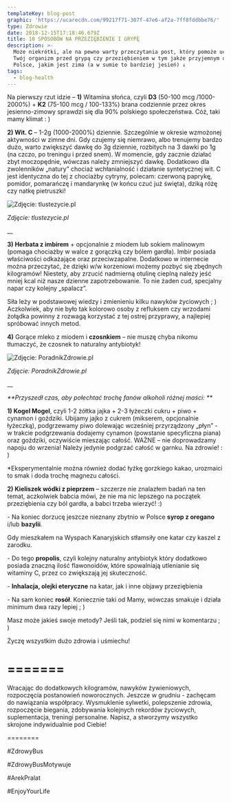 ```yaml
---
templateKey: blog-post
graphic: 'https://ucarecdn.com/99217f71-307f-47e6-af2a-7ff8fddbbe76/'
type: Zdrowie
date: 2018-12-15T17:18:46.679Z
title: 10 SPOSOBÓW NA PRZEZIĘBIENIE I GRYPĘ
description: >-
  Może niekrótki, ale na pewno warty przeczytania post, który pomoże uchronić
  Twój organizm przed grypą czy przeziębieniem w tym jakże przyjemnym okresie w
  Polsce, jakim jest zima (a w sumie to bardziej jesień) ↓
tags:
  - blog-health
---
```

Na pierwszy rzut idzie –  **1)** Witamina słońca, czyli **D3** (50-100 mcg /1000-2000%) + **K2** (75-100 mcg / 100-133%) brana codziennie przez okres jesienno-zimowy sprawdzi się dla 90% polskiego społeczeństwa. Cóż, taki mamy klimat : )

**2) Wit. C** – 1-2g (1000-2000%) dziennie. Szczególnie w okresie wzmożonej aktywności w zimne dni. Gdy czujemy się niemrawo, albo trenujemy bardzo dużo, warto zwiększyć dawkę do 3g dziennie, rozbitych na 3 dawki po 1g (na czczo, po treningu i przed snem). W momencie, gdy zacznie działać zbyt moczopędnie, wówczas należy zmniejszyć dawkę. Dodatkowo dla zwolenników „natury” chociaż wchłanialność i działanie syntetycznej wit. C jest identyczna do tej z chociażby cytryny, polecam: czerwoną paprykę, pomidor, pomarańczę i mandarynkę (w końcu czuć już święta), dziką różę czy natkę pietruszki! 

![Zdjęcie: tlustezycie.pl](https://ucarecdn.com/c1bbc6b8-ae46-4209-bf5c-2ed078adab85/)

_Zdjęcie: tlustezycie.pl_

__

**3) Herbata z imbirem** + opcjonalnie z miodem lub sokiem malinowym (pomaga chociażby w walce z gorączką czy bólem gardła). Imbir posiada właściwości odkażające oraz przeciwzapalne. Dodatkowo w internecie można przeczytać, że dzięki w/w korzeniowi możemy pozbyć się zbędnych kilogramów! Niestety, aby zrzucić nadmierną otulinę cieplną należy jeść mniej kcal niż nasze dzienne zapotrzebowanie. To nie żaden cud, specjalny napar czy kolejny „spalacz”.

Siła leży w podstawowej wiedzy i zmienieniu kilku nawyków życiowych ; ) Aczkolwiek, aby nie było tak kolorowo osoby z refluksem czy wrzodami żołądka powinny z rozwagą korzystać z tej ostrej przyprawy, a najlepiej spróbować innych metod.

**4)** Gorące mleko z miodem i **czosnkiem** – nie muszę chyba nikomu tłumaczyć, że czosnek to naturalny antybiotyk! 

![Zdjęcie: PoradnikZdrowie.pl](https://ucarecdn.com/55ee5d07-32f6-4216-9e93-34eb86927658/)

_Zdjęcie: PoradnikZdrowie.pl_

__

_**Przyszedł czas, aby połechtać trochę fanów alkoholi różnej maści:**_



**1) Kogel Mogel**, czyli 1-2 żółtka jajka + 2-3 łyżeczki cukru + piwo + cynamon i goździki. Ubijamy jajko z cukrem (mikserem, opcjonalnie łyżeczką), podgrzewamy piwo dolewając wcześniej przyrządzony „płyn” - w trakcie podgrzewania dodajemy cynamon (powstanie specyficzna piana) oraz goździki, oczywiście mieszając całość. WAŻNE – nie doprowadzamy napoju do wrzenia! Należy jedynie podgrzać całość w garnku. Na zdrowie! : )

\*Eksperymentalnie można również dodać łyżkę gorzkiego kakao, urozmaici to smak i doda trochę magnezu całości. 

**2) Kieliszek wódki z pieprzem** – szczerze nie znalazłem badań na ten temat, aczkolwiek babcia mówi, że nie ma nic lepszego na początek przeziębienia czy ból gardła, a babci trzeba wierzyć! :)



\- Na koniec dorzucę jeszcze nieznany zbytnio w Polsce **syrop z oregano** i/lub **bazylii**. 

Gdy mieszkałem na Wyspach Kanaryjskich stłamsiły one katar czy kaszel z zarodku. 

\- Do tego **propolis**, czyli kolejny naturalny antybiotyk który dodatkowo posiada znaczną ilość flawonoidów, które spowalniają utlenianie się witaminy C, przez co zwiększają jej skuteczność. 

\- **Inhalacja, olejki eteryczne** na katar, jak i inne objawy przeziębienia

\- Na sam koniec **rosół**. Koniecznie taki od Mamy, wówczas smakuje i działa minimum dwa razy lepiej ; )



Masz może jakieś swoje metody? Jeśli tak, podziel się nimi w komentarzu ; )



Życzę wszystkim dużo zdrowia i uśmiechu! 



\========

Wracając do dodatkowych kilogramów, nawyków żywieniowych, rozpoczęcia postanowień noworocznych. Jeszcze w grudniu - zachęcam do nawiązania współpracy. Wysmuklenie sylwetki, polepszenie zdrowia, rozpoczęcie biegania, zdobywania kolejnych rekordów życiowych, suplementacja, treningi personalne. Napisz, a stworzymy wszystko skrojone indywidualnie pod Ciebie!

\========

\#ZdrowyBus

\#ZdrowyBusMotywuje

\#ArekPralat

\#EnjoyYourLife
